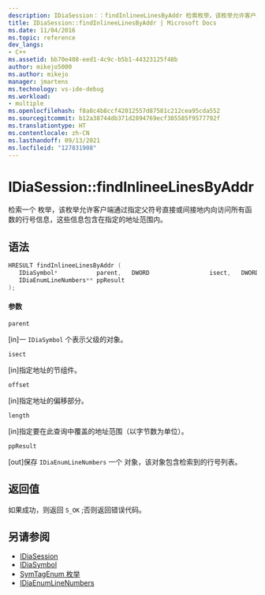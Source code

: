 ```yaml
---
description: IDiaSession：：findInlineeLinesByAddr 检索枚举，该枚举允许客户端通过指定父符号直接或间接内联并包含在指定地址范围内的所有函数的行号信息进行重新访问。
title: IDiaSession::findInlineeLinesByAddr | Microsoft Docs
ms.date: 11/04/2016
ms.topic: reference
dev_langs:
- C++
ms.assetid: bb70e408-eed1-4c9c-b5b1-44323125f48b
author: mikejo5000
ms.author: mikejo
manager: jmartens
ms.technology: vs-ide-debug
ms.workload:
- multiple
ms.openlocfilehash: f8a8c4b8ccf42012557d87581c212cea95cda552
ms.sourcegitcommit: b12a38744db371d2894769ecf305585f9577792f
ms.translationtype: HT
ms.contentlocale: zh-CN
ms.lasthandoff: 09/13/2021
ms.locfileid: "127831908"
---
```

# <a name="idiasessionfindinlineelinesbyaddr"></a>IDiaSession::findInlineeLinesByAddr
检索一个 枚举，该枚举允许客户端通过指定父符号直接或间接地内向访问所有函数的行号信息，这些信息包含在指定的地址范围内。

## <a name="syntax"></a>语法

```C++
HRESULT findInlineeLinesByAddr ( 
   IDiaSymbol*           parent,   DWORD                 isect,   DWORD                 offset,   DWORD                 length,
   IDiaEnumLineNumbers** ppResult
);
```

#### <a name="parameters"></a>参数
 `parent`

[in]一 `IDiaSymbol` 个表示父级的对象。

 `isect`

[in]指定地址的节组件。

 `offset`

[in]指定地址的偏移部分。

 `length`

[in]指定要在此查询中覆盖的地址范围（以字节数为单位）。

 `ppResult`

[out]保存 `IDiaEnumLineNumbers` 一个 对象，该对象包含检索到的行号列表。

## <a name="return-value"></a>返回值
 如果成功，则返回 `S_OK` ;否则返回错误代码。

## <a name="see-also"></a>另请参阅
- [IDiaSession](../../debugger/debug-interface-access/idiasession.md)
- [IDiaSymbol](../../debugger/debug-interface-access/idiasymbol.md)
- [SymTagEnum 枚举](../../debugger/debug-interface-access/symtagenum.md)
- [IDiaEnumLineNumbers](../../debugger/debug-interface-access/idiaenumlinenumbers.md)
